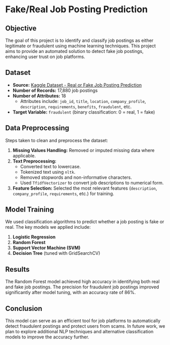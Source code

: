 # Fake/Real Job Posting Prediction

## Objective
The goal of this project is to identify and classify job postings as either legitimate or fraudulent using machine learning techniques. This project aims to provide an automated solution to detect fake job postings, enhancing user trust on job platforms.

## Dataset
- **Source:** [Kaggle Dataset - Real or Fake Job Posting Prediction](https://www.kaggle.com/datasets/shivamb/real-or-fake-fake-jobposting-prediction/data)
- **Number of Records:** 17,880 job postings
- **Number of Attributes:** 18
  - Attributes include: `job_id`, `title`, `location`, `company_profile`, `description`, `requirements`, `benefits`, `fraudulent`, etc.
- **Target Variable:** `fraudulent` (binary classification: 0 = real, 1 = fake)

## Data Preprocessing
Steps taken to clean and preprocess the dataset:
1. **Missing Values Handling:** Removed or imputed missing data where applicable.
2. **Text Preprocessing:**
   - Converted text to lowercase.
   - Tokenized text using `nltk`.
   - Removed stopwords and non-informative characters.
   - Used `TfidfVectorizer` to convert job descriptions to numerical form.
3. **Feature Selection:** Selected the most relevant features (`description`, `company_profile`, `requirements`, etc.) for training.

## Model Training
We used classification algorithms to predict whether a job posting is fake or real. The key models we applied include:
1. **Logistic Regression**
2. **Random Forest**
3. **Support Vector Machine (SVM)**
4. **Decision Tree** (tuned with GridSearchCV)

## Results
The Random Forest model achieved high accuracy in identifying both real and fake job postings. The precision for fraudulent job postings improved significantly after model tuning, with an accuracy rate of 86%.

## Conclusion
This model can serve as an efficient tool for job platforms to automatically detect fraudulent postings and protect users from scams. In future work, we plan to explore additional NLP techniques and alternative classification models to improve the accuracy further.
